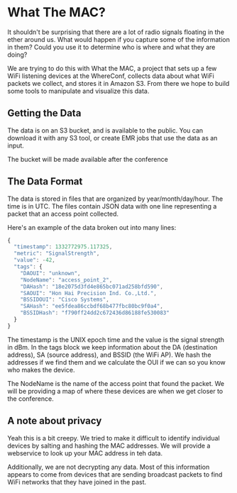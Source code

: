 What The MAC?
=============

It shouldn't be surprising that there are a lot of radio signals floating in the ether around us. What would happen if you capture some of the information in them? Could you use it to determine who is where and what they are doing?

We are trying to do this with What the MAC, a project that sets up a few WiFi listening devices at the WhereConf, collects data about what WiFi packets we collect, and stores it in Amazon S3. From there we hope to build some tools to manipulate and visualize this data.

Getting the Data
----------------

The data is on an S3 bucket, and is available to the public. You can download it with any S3 tool, or create EMR jobs that use the data as an input.

The bucket will be made available after the conference

The Data Format
---------------

The data is stored in files that are organized by year/month/day/hour. The time is in UTC. The files contain JSON data with one line representing a packet that an access point collected.

Here's an example of the data broken out into many lines:


```javascript
{
  "timestamp": 1332772975.117325,
  "metric": "SignalStrength",
  "value": -42,
  "tags": {
    "DAOUI": "unknown",
    "NodeName": "access_point_2",
    "DAHash": "18e2075d3fd4e865bc071ad258bfd590",
    "SAOUI": "Hon Hai Precision Ind. Co.,Ltd.",
    "BSSIDOUI": "Cisco Systems",
    "SAHash": "ee5fdea86ccbdf68b477fbc80bc9f0a4",
    "BSSIDHash": "f790ff24dd2c672436d86188fe530083"
  }
}
```

The timestamp is the UNIX epoch time and the value is the signal strength in dBm. In the tags block we keep information about the DA (destination address), SA (source address), and BSSID (the WiFi AP). We hash the addresses if we find them and we calculate the OUI if we can so you know who makes the device. 

The NodeName is the name of the access point that found the packet. We will be providing a map of where these devices are when we get closer to the conference.

A note about privacy
--------------------

Yeah this is a bit creepy. We tried to make it difficult to identify individual devices by salting and hashing the MAC addresses. We will provide a webservice to look up your MAC address in teh data. 

Additionally, we are not decrypting any data. Most of this information appears to come from devices that are sending broadcast packets to find WiFi networks that they have joined in the past.

